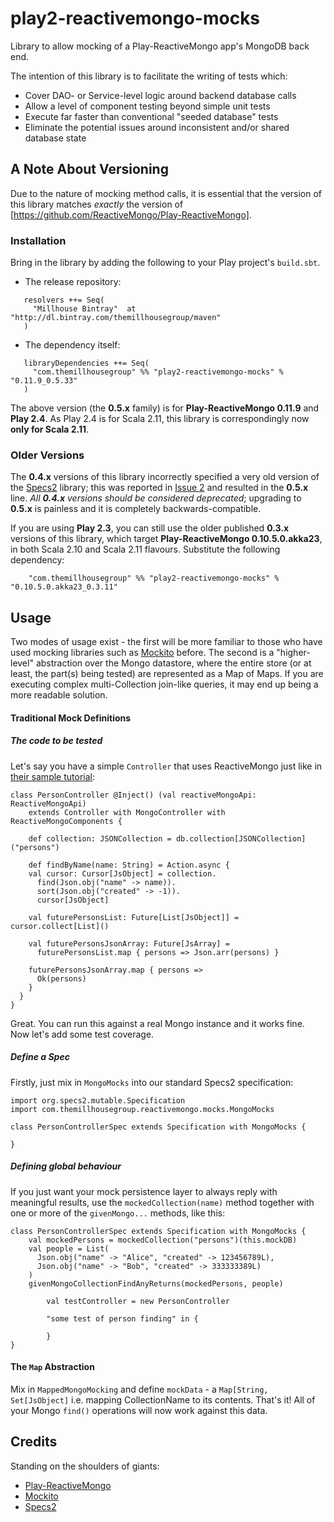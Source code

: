 play2-reactivemongo-mocks
=========================

Library to allow mocking of a Play-ReactiveMongo app's MongoDB back end.

The intention of this library is to facilitate the writing of tests which:
  - Cover DAO- or Service-level logic around backend database calls
  - Allow a level of component testing beyond simple unit tests
  - Execute far faster than conventional "seeded database" tests
  - Eliminate the potential issues around inconsistent and/or shared database state
  

## A Note About Versioning
Due to the nature of mocking method calls, it is essential that the version of this library matches *exactly* the version of [https://github.com/ReactiveMongo/Play-ReactiveMongo].

### Installation

Bring in the library by adding the following to your Play project's ```build.sbt```. 

  - The release repository: 

```
   resolvers ++= Seq(
     "Millhouse Bintray"  at "http://dl.bintray.com/themillhousegroup/maven"
   )
```
  - The dependency itself: 

```
   libraryDependencies ++= Seq(
     "com.themillhousegroup" %% "play2-reactivemongo-mocks" % "0.11.9_0.5.33"
   )

```

The above version (the **0.5.x** family) is for **Play-ReactiveMongo 0.11.9** and **Play 2.4**. As Play 2.4 is for Scala 2.11, this library is correspondingly now **only for Scala 2.11**.

### Older Versions

The **0.4.x** versions of this library incorrectly specified a very old version of the [Specs2](http://etorreborre.github.io/specs2/) library; this was reported in [Issue 2](https://github.com/themillhousegroup/play2-reactivemongo-mocks/issues/2) and resulted in the **0.5.x** line. _All **0.4.x** versions should be considered deprecated_; upgrading to **0.5.x** is painless and it is completely backwards-compatible.

If you are using **Play 2.3**, you can still use the older published **0.3.x** versions of this library, which target **Play-ReactiveMongo 0.10.5.0.akka23**, in both Scala 2.10 and Scala 2.11 flavours. Substitute the following dependency:

```
	"com.themillhousegroup" %% "play2-reactivemongo-mocks" % "0.10.5.0.akka23_0.3.11"
```

## Usage
Two modes of usage exist - the first will be more familiar to those who have used mocking libraries such as [Mockito](https://code.google.com/p/mockito/) before. 
The second is a "higher-level" abstraction over the Mongo datastore, where the entire store (or at least, the part(s) being tested) are represented as a Map of Maps.
If you are executing complex multi-Collection join-like queries, it may end up being a more readable solution. 

#### Traditional Mock Definitions


##### The code to be tested
Let's say you have a simple `Controller` that uses ReactiveMongo just like in [their sample tutorial](http://reactivemongo.org/releases/0.11/documentation/tutorial/play2.html):

```
class PersonController @Inject() (val reactiveMongoApi: ReactiveMongoApi) 
	extends Controller with MongoController with ReactiveMongoComponents {

	def collection: JSONCollection = db.collection[JSONCollection]("persons")

	def findByName(name: String) = Action.async {
    val cursor: Cursor[JsObject] = collection.
      find(Json.obj("name" -> name)).
      sort(Json.obj("created" -> -1)).
      cursor[JsObject]

    val futurePersonsList: Future[List[JsObject]] = cursor.collect[List]()

    val futurePersonsJsonArray: Future[JsArray] =
      futurePersonsList.map { persons => Json.arr(persons) }

    futurePersonsJsonArray.map { persons =>
      Ok(persons)
    }
  }
}
```
Great. You can run this against a real Mongo instance and it works fine. Now let's add some test coverage.

##### Define a Spec
Firstly, just mix in `MongoMocks` into our standard Specs2 specification:
```
import org.specs2.mutable.Specification
import com.themillhousegroup.reactivemongo.mocks.MongoMocks

class PersonControllerSpec extends Specification with MongoMocks {

}

```

##### Defining global behaviour
If you just want your mock persistence layer to always reply with meaningful results, use the `mockedCollection(name)` method together with one or more of the `givenMongo...` methods, like this:

```
class PersonControllerSpec extends Specification with MongoMocks {
    val mockedPersons = mockedCollection("persons")(this.mockDB)
    val people = List(
      Json.obj("name" -> "Alice", "created" -> 123456789L),
      Json.obj("name" -> "Bob", "created" -> 333333389L)
    )
    givenMongoCollectionFindAnyReturns(mockedPersons, people)

		val testController = new PersonController
		
		"some test of person finding" in {
			
		} 
}
```  




#### The ```Map``` Abstraction
Mix in ```MappedMongoMocking``` and define ```mockData``` - a ```Map[String, Set[JsObject]``` i.e. mapping CollectionName to its contents. That's it! All of your Mongo ```find()``` operations will now work against this data. 

## Credits
Standing on the shoulders of giants:
  - [Play-ReactiveMongo](https://github.com/ReactiveMongo/Play-ReactiveMongo) 
  - [Mockito](https://code.google.com/p/mockito/) 
  - [Specs2](http://etorreborre.github.io/specs2/)


